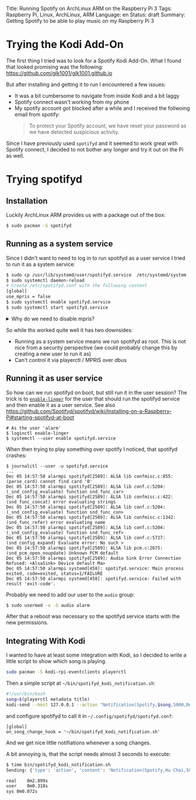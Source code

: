 Title: Running Spotify on ArchLinux ARM on the Raspberry Pi 3
Tags: Raspberry Pi, Linux, ArchLinux, ARM
Language: en
Status: draft
Summary: Getting Spotify to be able to play music on my Raspberry Pi 3

# Trying the Kodi Add-On

The first thing I tried was to look for a Spotify Kodi Add-On. What I found
that looked promising was the following:
<https://github.com/glk1001/glk1001.github.io>

But after installing and getting it to run I encountered a few issues:

 * It was a bit cumbersome to navigate from inside Kodi and a bit laggy
 * Spotify connect wasn't working from my phone
 * My spotify account got blocked after a while and I received the follwoing
   email from spotify:
   > To protect your Spotify account, we have reset your password as we have
   > detected suspicious activity.

Since I have previously used `spotifyd` and it seemed to work great with
Spotify connect, I decided to not bother any longer and try it out on the Pi as
well.

# Trying spotifyd

## Installation

Luckily ArchLinux ARM provides us with a package out of the box:
```bash
$ sudo pacman -S spotifyd
```

## Running as a system service

Since I didn't want to need to log in to run spotifyd as a user service I tried
to run it as a system service:

```bash
$ sudo cp /usr/lib/systemd/user/spotifyd.service  /etc/systemd/system
$ sudo systemctl daemon-reload
# Create /etc/spotifyd.conf with the following content
[global]
use_mpris = false
$ sudo systemctl enable spotifyd.service
$ sudo systemctl start spotifyd.service
```

<details>
<summary>Why do we need to disable mpris?</summary>

When running as a system service, spotifyd can't connect to the user session
dbus service and will crash when starting:

```text
Dec 03 20:42:01 alarmpi spotifyd[6793]: The application panicked (crashed).
Dec 03 20:42:01 alarmpi spotifyd[6793]: Message:  Failed to initialize DBus connection: D-Bus error: Using X11 for dbus-daemon autolaunch was disabled at compile time, set your DBUS_SESSION_BUS_ADDRESS instead (>
Dec 03 20:42:01 alarmpi spotifyd[6793]: Location: src/dbus_mpris.rs:169
Dec 03 20:42:01 alarmpi spotifyd[6793]: Backtrace omitted. Run with RUST_BACKTRACE=1 environment variable to display it.
Dec 03 20:42:01 alarmpi spotifyd[6793]: Run with RUST_BACKTRACE=full to include source snippets.
Dec 03 20:42:01 alarmpi systemd[1]: spotifyd.service: Main process exited, code=exited, status=101/n/a
Dec 03 20:42:01 alarmpi systemd[1]: spotifyd.service: Failed with result 'exit-code'.`
```
</details>

So while ths worked quite well it has two downsides:

 * Running as a system service means we run spotifyd as root. This is not nice
   from a security perspective (we could probably change this by creating a new
   user to run it as)
 * Can't control it via playerctl / MPRIS over dbus

## Running it as user service

So how can we run spotifyd on boot, but still run it in the user session? The
trick is to
[`enable-linger`](https://www.freedesktop.org/software/systemd/man/latest/loginctl.html#enable-linger%20USER%E2%80%A6)
for the user that should run the spotifyd service and then enable it as a user
service. See also
<https://github.com/Spotifyd/spotifyd/wiki/Installing-on-a-Raspberry-Pi#starting-spotifyd-at-boot>

```
# As the user 'alarm'
$ loginctl enable-linger
$ systemctl --user enable spotifyd.service
```

When then trying to play something over spotify I noticed, that spotifyd crashes:
```
$ journalctl --user -u spotifyd.service
...
Dec 05 14:57:50 alarmpi spotifyd[2589]: ALSA lib confmisc.c:855:(parse_card) cannot find card '0'
Dec 05 14:57:50 alarmpi spotifyd[2589]: ALSA lib conf.c:5204:(_snd_config_evaluate) function snd_func_car>
Dec 05 14:57:50 alarmpi spotifyd[2589]: ALSA lib confmisc.c:422:(snd_func_concat) error evaluating strings
Dec 05 14:57:50 alarmpi spotifyd[2589]: ALSA lib conf.c:5204:(_snd_config_evaluate) function snd_func_con>
Dec 05 14:57:50 alarmpi spotifyd[2589]: ALSA lib confmisc.c:1342:(snd_func_refer) error evaluating name
Dec 05 14:57:50 alarmpi spotifyd[2589]: ALSA lib conf.c:5204:(_snd_config_evaluate) function snd_func_ref>
Dec 05 14:57:50 alarmpi spotifyd[2589]: ALSA lib conf.c:5727:(snd_config_expand) Evaluate error: No such >
Dec 05 14:57:50 alarmpi spotifyd[2589]: ALSA lib pcm.c:2675:(snd_pcm_open_noupdate) Unknown PCM default
Dec 05 14:57:50 alarmpi spotifyd[2589]: Audio Sink Error Connection Refused: <AlsaSink> Device default Ma>
Dec 05 14:57:50 alarmpi systemd[458]: spotifyd.service: Main process exited, code=exited, status=1/FAILURE
Dec 05 14:57:50 alarmpi systemd[458]: spotifyd.service: Failed with result 'exit-code'.
```

Probably we need to add our user to the `audio` group:

```bash
$ sudo usermod -a -G audio alarm
```

After that a reboot was necessary so the spotifyd service starts with the new
permissions.

## Integrating With Kodi

I wanted to have at least some integration with Kodi, so I decided to write a
little script to show which song is playing.

```bash
sudo pacman -S kodi-rpi-eventclients playerctl
```

Then a simple script at `~/bin/spotifyd_kodi_notification.sh`:
```bash
#!/usr/bin/bash
song=$(playerctl metadata title)
kodi-send --host 127.0.0.1 --action "Notification(Spotify,$song,5000,DefaultIconInfo.png)"
```

and configure spotifyd to call it in `~/.config/spotifyd/spotifyd.conf`:

```
[global]
on_song_change_hook = '~/bin/spotifyd_kodi_notification.sh'
```

And we get nice little notifiations whenever a song changes.

A bit annoying is, that the script needs almost 3 seconds to execute:
```bash
$ time bin/spotifyd_kodi_notification.sh
Sending: {'type': 'action', 'content': 'Notification(Spotify,Hu Chai,5000,DefaultIconInfo.png)'}

real	0m2.899s
user	0m0.318s
sys	0m0.072s
```
